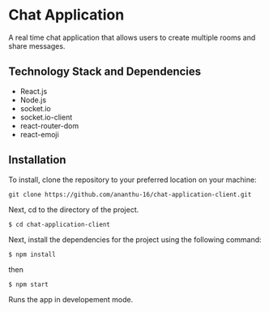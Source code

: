 # Chat Application

A real time chat application that allows users to create multiple rooms and share messages.

## Technology Stack and Dependencies

* React.js
* Node.js
* socket.io
* socket.io-client
* react-router-dom
* react-emoji

## Installation

To install, clone the repository to your preferred location on your machine:

`git clone https://github.com/ananthu-16/chat-application-client.git`

Next, cd to the directory of the project.

`$ cd chat-application-client`

Next, install the dependencies for the project using the following command:

`$ npm install`

then 

`$ npm start`

Runs the app in developement mode.
